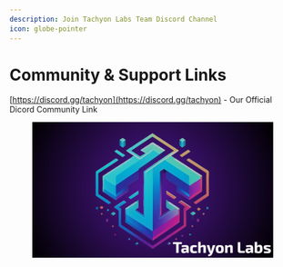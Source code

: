 ```yaml
---
description: Join Tachyon Labs Team Discord Channel
icon: globe-pointer
---
```


# Community & Support Links

[https://discord.gg/tachyon](https://discord.gg/tachyon) - Our Official Dicord Community Link

<figure><img src="../.gitbook/assets/banner_text.png" alt=""><figcaption></figcaption></figure>
